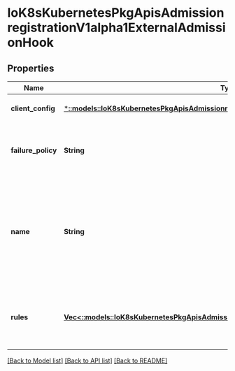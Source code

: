 # IoK8sKubernetesPkgApisAdmissionregistrationV1alpha1ExternalAdmissionHook

## Properties
Name | Type | Description | Notes
------------ | ------------- | ------------- | -------------
**client_config** | [***::models::IoK8sKubernetesPkgApisAdmissionregistrationV1alpha1AdmissionHookClientConfig**](io.k8s.kubernetes.pkg.apis.admissionregistration.v1alpha1.AdmissionHookClientConfig.md) | ClientConfig defines how to communicate with the hook. Required | [default to null]
**failure_policy** | **String** | FailurePolicy defines how unrecognized errors from the admission endpoint are handled - allowed values are Ignore or Fail. Defaults to Ignore. | [optional] [default to null]
**name** | **String** | The name of the external admission webhook. Name should be fully qualified, e.g., imagepolicy.kubernetes.io, where \&quot;imagepolicy\&quot; is the name of the webhook, and kubernetes.io is the name of the organization. Required. | [default to null]
**rules** | [**Vec<::models::IoK8sKubernetesPkgApisAdmissionregistrationV1alpha1RuleWithOperations>**](io.k8s.kubernetes.pkg.apis.admissionregistration.v1alpha1.RuleWithOperations.md) | Rules describes what operations on what resources/subresources the webhook cares about. The webhook cares about an operation if it matches _any_ Rule. | [optional] [default to null]

[[Back to Model list]](../README.md#documentation-for-models) [[Back to API list]](../README.md#documentation-for-api-endpoints) [[Back to README]](../README.md)


